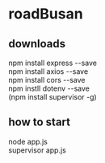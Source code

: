 <h1>roadBusan</h1>

<h2>downloads</h2>
npm install express --save<br>
npm install axios --save<br>
npm install cors --save<br>
npm instll dotenv --save<br>
(npm install supervisor -g)

<h2>how to start</h2>
node app.js<br>
supervisor app.js
